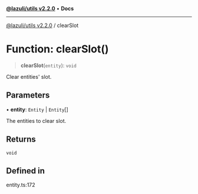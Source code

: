 [**@lazuli/utils v2.2.0**](../README.md) • **Docs**

***

[@lazuli/utils v2.2.0](../globals.md) / clearSlot

# Function: clearSlot()

> **clearSlot**(`entity`): `void`

Clear entities' slot.

## Parameters

• **entity**: `Entity` \| `Entity`[]

The entities to clear slot.

## Returns

`void`

## Defined in

entity.ts:172
